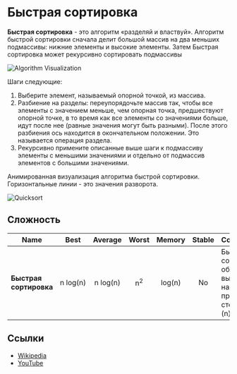 # Быстрая сортировка

**Быстрая сортировка** - это алгоритм «разделяй и властвуй». Алгоритм быстрой сортировки сначала делит большой массив на два меньших
подмассивы: нижние элементы и высокие элементы. Затем Быстрая сортировка может рекурсивно сортировать подмассивы

![Algorithm Visualization](https://media.proglib.io/posts/2021/09/29/c1fef45dc9ece2a031d7db038a32d2ae.gif)

Шаги следующие:

1. Выберите элемент, называемый опорной точкой, из массива.
2. Разбиение на разделы: переупорядочьте массив так, чтобы все элементы с
значением меньше, чем опорная точка, предшествуют опорной точке, в то время как все
элементы со значениями больше, идут после нее
(равные значения могут быть разными). После этого разбиения
ось находится в окончательном положении. Это называется
операция раздела.
3. Рекурсивно примените описанные выше шаги к подмассиву
элементы с меньшими значениями и отдельно от
подмассив элементов с большими значениями.

Анимированная визуализация алгоритма быстрой сортировки.
Горизонтальные линии - это значения разворота.

![Quicksort](https://upload.wikimedia.org/wikipedia/commons/6/6a/Sorting_quicksort_anim.gif)

## Сложноcть

| Name                   | Best            | Average             | Worst               | Memory    | Stable    | Comments  |
| ---------------------- | :-------------: | :-----------------: | :-----------------: | :-------: | :-------: | :-------- |
| **Быстрая сортировка** | n&nbsp;log(n)   | n&nbsp;log(n)       | n<sup>2</sup>       | log(n)    | No        |  Быстрая сортировка обычно выполняется на месте с пространством стека O (log (n)) |

## Ссылки

- [Wikipedia](https://en.wikipedia.org/wiki/Quicksort)
- [YouTube](https://www.youtube.com/watch?v=SLauY6PpjW4&index=28&list=PLLXdhg_r2hKA7DPDsunoDZ-Z769jWn4R8)
